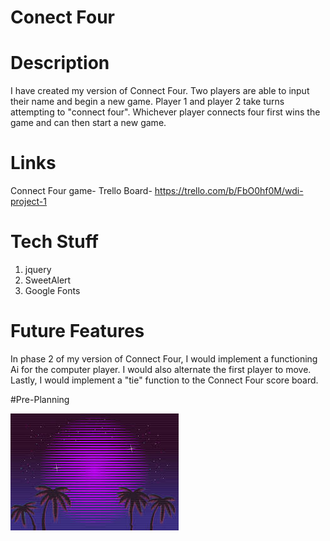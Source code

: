
# Conect Four




# Description
I have created my version of Connect Four. Two players are able to input their name and begin a new game. Player 1 and player 2 take turns attempting to "connect four". Whichever player connects four first wins the game and can then start a new game. 

# Links
Connect Four game- 
Trello Board- https://trello.com/b/FbO0hf0M/wdi-project-1

# Tech Stuff
1. jquery 
2. SweetAlert
3. Google Fonts

# Future Features
In phase 2 of my version of Connect Four,  I would implement a functioning Ai for the computer player. I would also alternate the first player to move. Lastly, I would implement a "tie" function to the Connect Four score board. 

#Pre-Planning

<img src="/images/tropical.jpeg"> 